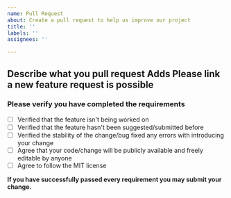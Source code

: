 ```yaml
---
name: Pull Request
about: Create a pull request to help us improve our project
title: ''
labels: ''
assignees: ''

---
```


**Describe what you pull request Adds**
Please link a new feature request is possible
-
### Please verify you have completed the requirements
- [ ] Verified that the feature isn't being worked on
- [ ] Verified that the feature hasn't been suggested/submitted before
- [ ] Verified the stability of the change/bug fixed any errors with introducing your change
- [ ] Agree that your code/change will be publicly available and freely editable by anyone
- [ ] Agree to follow the MIT license 

**If you have successfully passed every requirement you may submit your change.**
